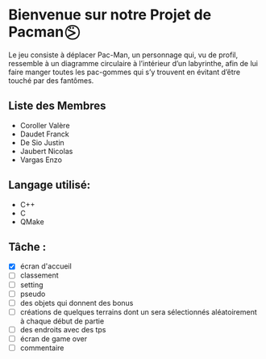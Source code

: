 # Bienvenue sur notre Projet de Pacman ⍩⃝
Le jeu consiste à déplacer Pac-Man, un personnage qui, vu de profil, ressemble à un diagramme circulaire à l’intérieur d’un labyrinthe, afin de lui faire manger toutes les pac-gommes qui s’y trouvent en évitant d’être touché par des fantômes.
## Liste des Membres
* Coroller  Valère
* Daudet Franck
* De Sio Justin
* Jaubert Nicolas
* Vargas Enzo


## Langage utilisé:
* C++
* C
* QMake

## Tâche :
- [x] écran d'accueil
- [ ] classement
- [ ] setting
- [ ] pseudo
- [ ] des objets qui donnent des bonus
- [ ] créations de quelques terrains dont un sera sélectionnés aléatoirement à chaque début de partie
- [ ] des endroits avec des tps
- [ ] écran de game over
- [ ] commentaire 
